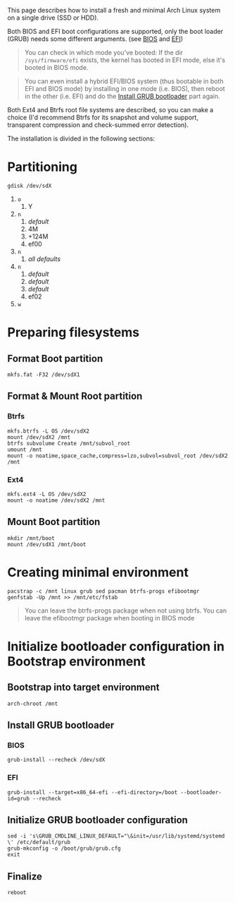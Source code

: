 This page describes how to install a fresh and minimal Arch Linux system on a single drive (SSD or HDD).

Both BIOS and EFI boot configurations are supported, only the boot loader (GRUB) needs some different arguments. (see [BIOS](#bios) and [EFI](#efi))
> You can check in which mode you've booted: If the dir `/sys/firmware/efi` exists, the kernel has booted in EFI mode, else it's booted in BIOS mode.

> You can even install a hybrid EFI/BIOS system (thus bootable in both EFI and BIOS mode) by installing in one mode (i.e. BIOS), then reboot in the other (i.e. EFI) and do the [Install GRUB bootloader](#install-grub-bootloader) part again.

Both Ext4 and Btrfs root file systems are described, so you can make a choice (I'd recommend Btrfs for its snapshot and volume support, transparent compression and check-summed error detection).

The installation is divided in the following sections:

# Partitioning

`gdisk /dev/sdX`

1. `o`
    1. Y
1. `n`
    1. _default_
    1. 4M
    1. +124M
    1. ef00
1. `n`
    1. _all defaults_
1. `n`
    1. _default_
    1. _default_
    1. _default_
    1. ef02
1. `w`

# Preparing filesystems

## Format Boot partition

```
mkfs.fat -F32 /dev/sdX1
```

## Format & Mount Root partition
### Btrfs
```
mkfs.btrfs -L OS /dev/sdX2
mount /dev/sdX2 /mnt
btrfs subvolume Create /mnt/subvol_root
umount /mnt
mount -o noatime,space_cache,compress=lzo,subvol=subvol_root /dev/sdX2 /mnt
```
### Ext4
```
mkfs.ext4 -L OS /dev/sdX2
mount -o noatime /dev/sdX2 /mnt
```

## Mount Boot partition

```
mkdir /mnt/boot
mount /dev/sdX1 /mnt/boot
```

# Creating minimal environment

```
pacstrap -c /mnt linux grub sed pacman btrfs-progs efibootmgr
genfstab -Up /mnt >> /mnt/etc/fstab
```

> You can leave the btrfs-progs package when not using btrfs.
> You can leave the efibootmgr package when booting in BIOS mode

# Initialize bootloader configuration in Bootstrap environment

## Bootstrap into target environment

```
arch-chroot /mnt
```

## Install GRUB bootloader

### BIOS

`grub-install --recheck /dev/sdX`

### EFI

`grub-install --target=x86_64-efi --efi-directory=/boot --bootloader-id=grub --recheck`

## Initialize GRUB bootloader configuration

```
sed -i 's\GRUB_CMDLINE_LINUX_DEFAULT="\&init=/usr/lib/systemd/systemd \' /etc/default/grub
grub-mkconfig -o /boot/grub/grub.cfg
exit
```

## Finalize

```
reboot
```
